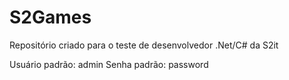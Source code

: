 # S2Games
Repositório criado para o teste de desenvolvedor .Net/C# da S2it

Usuário padrão: admin
Senha padrão: password

